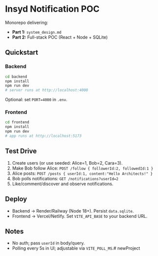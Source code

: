 # Insyd Notification POC

Monorepo delivering:
- **Part 1:** `system_design.md`
- **Part 2:** Full-stack POC (React + Node + SQLite)

## Quickstart

### Backend
```bash
cd backend
npm install
npm run dev
# server runs at http://localhost:4000
```
Optional: set `PORT=4000` in `.env`.

### Frontend
```bash
cd frontend
npm install
npm run dev
# app runs at http://localhost:5173
```

## Test Drive
1. Create users (or use seeded: Alice=1, Bob=2, Cara=3).
2. Make Bob follow Alice: `POST /follow { followerId:2, followedId:1 }`
3. Alice posts: `POST /posts { userId:1, content:"Hello Architects!" }`
4. Bob polls notifications: `GET /notifications?userId=2`
5. Like/comment/discover and observe notifications.

## Deploy
- Backend → Render/Railway (Node 18+). Persist `data.sqlite`.
- Frontend → Vercel/Netlify. Set `VITE_API_BASE` to your backend URL.

## Notes
- No auth; pass `userId` in body/query.
- Polling every 5s in UI; adjustable via `VITE_POLL_MS`.#   n e w P r o j e c t  
 